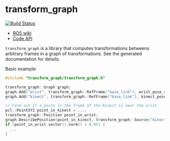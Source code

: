 # transform_graph

[![Build Status](https://ci.leggedrobotics.com/buildStatus/icon?job=bitbucket_leggedrobotics/transform_graph/master)](https://ci.leggedrobotics.com/job/github_leggedrobotics/job/transform_graph/job/master/)

- [ROS wiki](https://wiki.ros.org/transform_graph)
- [Code API](https://docs.ros.org/indigo/api/transform_graph/html/)

`transform_graph` is a library that computes transformations betweens arbitrary frames in a graph of transformations.
See the generated documentation for details.

Basic example:
```cpp
#include "transform_graph/transform_graph.h"

transform_graph::Graph graph;
graph.Add("wrist", transform_graph::RefFrame("base_link"), wrist_pose_stamped);
graph.Add("kinect", transform_graph::RefFrame("base_link"), kinect_pose_stamped);

// Find out if a point in the frame of the Kinect is near the wrist.
pcl::PointXYZ point_in_kinect = ...;
transform_graph::Position point_in_wrist;
graph.DescribePosition(point_in_kinect, transform_graph::Source("kinect"), transform_graph::Target("wrist"), &point_in_wrist);
if (point_in_wrist.vector().norm() < 0.05) {
  ...
}
```
